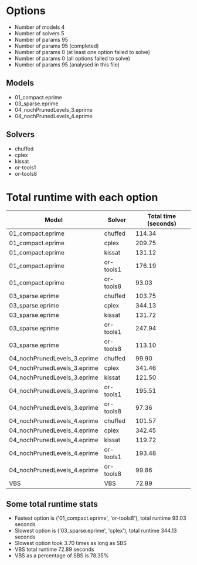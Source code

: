 

# Options


- Number of models         4
- Number of solvers        5
- Number of params        95
- Number of params        95 (completed)
- Number of params         0 (at least one option failed to solve)
- Number of params         0 (all options failed to solve)
- Number of params        95 (analysed in this file)


## Models


 - 01_compact.eprime
 - 03_sparse.eprime
 - 04_nochPrunedLevels_3.eprime
 - 04_nochPrunedLevels_4.eprime


## Solvers


 - chuffed
 - cplex
 - kissat
 - or-tools1
 - or-tools8


# Total runtime with each option


 | Model | Solver | Total time (seconds) | 
 | -- | -- | -- | 
 | 01_compact.eprime | chuffed | 114.34 | 
 | 01_compact.eprime | cplex | 209.75 | 
 | 01_compact.eprime | kissat | 131.12 | 
 | 01_compact.eprime | or-tools1 | 176.19 | 
 | 01_compact.eprime | or-tools8 | 93.03 | 
 | 03_sparse.eprime | chuffed | 103.75 | 
 | 03_sparse.eprime | cplex | 344.13 | 
 | 03_sparse.eprime | kissat | 131.72 | 
 | 03_sparse.eprime | or-tools1 | 247.94 | 
 | 03_sparse.eprime | or-tools8 | 113.10 | 
 | 04_nochPrunedLevels_3.eprime | chuffed | 99.90 | 
 | 04_nochPrunedLevels_3.eprime | cplex | 341.46 | 
 | 04_nochPrunedLevels_3.eprime | kissat | 121.50 | 
 | 04_nochPrunedLevels_3.eprime | or-tools1 | 195.51 | 
 | 04_nochPrunedLevels_3.eprime | or-tools8 | 97.36 | 
 | 04_nochPrunedLevels_4.eprime | chuffed | 101.57 | 
 | 04_nochPrunedLevels_4.eprime | cplex | 342.45 | 
 | 04_nochPrunedLevels_4.eprime | kissat | 119.72 | 
 | 04_nochPrunedLevels_4.eprime | or-tools1 | 193.48 | 
 | 04_nochPrunedLevels_4.eprime | or-tools8 | 99.86 | 
 | VBS | VBS | 72.89 | 


## Some total runtime stats


 - Fastest option is ('01_compact.eprime', 'or-tools8'), total runtime 93.03 seconds
 - Slowest option is ('03_sparse.eprime', 'cplex'), total runtime 344.13 seconds
 - Slowest option took 3.70 times as long as SBS
 - VBS total runtime 72.89 seconds
 - VBS as a percentage of SBS is 78.35%
